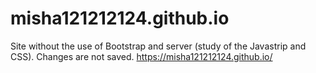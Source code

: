 # misha121212124.github.io
Site without the use of Bootstrap and server (study of the Javastrip and CSS). Changes are not saved.
https://misha121212124.github.io/
